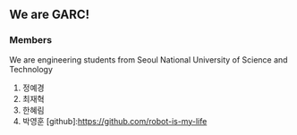 ## We are GARC!

### Members
We are engineering students from Seoul National University of Science and Technology

1. 정예경 
2. 최재혁
3. 한혜림
4. 박영훈 [github]:https://github.com/robot-is-my-life

